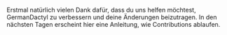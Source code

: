 Erstmal natürlich vielen Dank dafür, dass du uns helfen möchtest, GermanDactyl zu verbessern und deine Änderungen
beizutragen. In den nächsten Tagen erscheint hier eine Anleitung, wie Contributions ablaufen.
